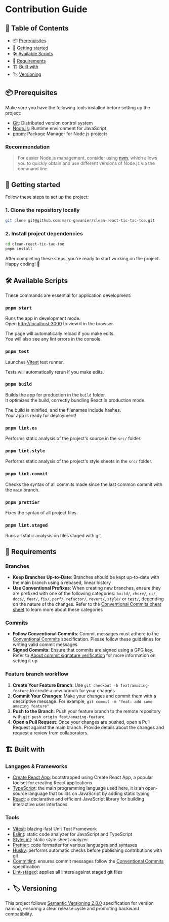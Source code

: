 # Contribution Guide

## 📑 Table of Contents

- 📦 [Prerequisites](#prerequisites)
- 🚀 [Getting started](#getting-started)
- 🛠️ [Available Scripts](#available-scripts)
- 🤝 [Requirements](#requirements)
- 🏗️ [Built with](#built-with)
- 🏷️ [Versioning](#versioning)

<h2 id="prerequisites">📦 Prerequisites</h2>

Make sure you have the following tools installed before setting up the project:

- [Git](https://git-scm.com/): Distributed version control system
- [Node.js](https://nodejs.org/): Runtime environment for JavaScript
- [pnpm](https://pnpm.io/): Package Manager for Node.js projects

### Recommendation

> For easier Node.js management, consider using [nvm](https://github.com/nvm-sh/nvm), which allows you to quickly obtain and use different versions of Node.js via the command line.

<h2 id="getting-started">🚀 Getting started</h2>

Follow these steps to set up the project:

### 1. Clone the repository locally

```bash
git clone git@github.com:marc-gavanier/clean-react-tic-tac-toe.git
```

### 2. Install project dependencies

```bash
cd clean-react-tic-tac-toe
pnpm install
```

After completing these steps, you're ready to start working on the project. Happy coding! 🎉

<h2 id="available-scripts">🛠️ Available Scripts</h2>

These commands are essential for application development:

### `pnpm start`

Runs the app in development mode.\
Open [http://localhost:3000](http://localhost:3000) to view it in the browser.

The page will automatically reload if you make edits.\
You will also see any lint errors in the console.

### `pnpm test`

Launches [Vitest](https://vitest.dev/) test runner.

Tests will automatically rerun if you make edits.

### `pnpm build`

Builds the app for production in the `build` folder.\
It optimizes the build, correctly bundling React in production mode.

The build is minified, and the filenames include hashes.\
Your app is ready for deployment!

### `pnpm lint.es`

Performs static analysis of the project's source in the `src/` folder.

### `pnpm lint.style`

Performs static analysis of the project's style sheets in the `src/` folder.

### `pnpm lint.commit`

Checks the syntax of all commits made since the last common commit with the `main` branch.

### `pnpm prettier`

Fixes the syntax of all project files.

### `pnpm lint.staged`

Runs all static analysis on files staged with git.

<h2 id="requirements">🤝 Requirements</h2>

### Branches

- **Keep Branches Up-to-Date**: Branches should be kept up-to-date with the main branch using a rebased, linear history
- **Use Conventional Prefixes**: When creating new branches, ensure they are prefixed with one of the following categories: `build/`, `chore/`, `ci/`, `docs/`, `feat/`, `fix/`, `perf/`, `refactor/`, `revert/`, `style/` or `test/`, depending on the nature of the changes. Refer to the [Conventional Commits cheat sheet](https://kapeli.com/cheat_sheets/Conventional_Commits.docset/Contents/Resources/Documents/index) to learn more about these categories

### Commits

- **Follow Conventional Commits**: Commit messages must adhere to the [Conventional Commits](https://www.conventionalcommits.org/fr) specification. Please follow these guidelines for writing valid commit messages
- **Signed Commits**: Ensure that commits are signed using a GPG key. Refer to [About commit signature verification](https://docs.github.com/en/authentication/managing-commit-signature-verification/about-commit-signature-verification) for more information on setting it up

### Feature branch workflow

1. **Create Your Feature Branch**: Use `git checkout -b feat/amazing-feature` to create a new branch for your changes
2. **Commit Your Changes**: Make your changes and commit them with a descriptive message. For example, `git commit -m "feat: add some amazing feature"`
3. **Push to the Branch**: Push your feature branch to the remote repository with `git push origin feat/amazing-feature`
4. **Open a Pull Request**: Once your changes are pushed, open a Pull Request against the main branch. Provide details about the changes and request a review from collaborators.

<h2 id="built-with">🏗️ Built with</h2>

### Langages & Frameworks

- [Create React App](https://github.com/facebook/create-react-app): bootstrapped using Create React App, a popular toolset for creating React applications
- [TypeScript](https://www.typescriptlang.org/): the main programming language used here, it is an open-source language that builds on JavaScript by adding static typing
- [React](https://react.dev/): a declarative and efficient JavaScript library for building interactive user interfaces

### Tools

- [Vitest](https://vitest.dev/): blazing-fast Unit Test Framework
- [Eslint](https://eslint.org/): static code analyzer for JavaScript and TypeScript
- [StyleLint](https://stylelint.io/): static style sheet analyzer
- [Prettier](https://prettier.io/): code formatter for various languages and syntaxes
- [Husky](https://typicode.github.io/husky/#/): performs automatic checks before publishing contributions with git
- [Commitlint](https://github.com/conventional-changelog/commitlint): ensures commit messages follow the [Conventional Commits](https://www.conventionalcommits.org/en/v1.0.0/) specification
- [Lint-staged](https://github.com/okonet/lint-staged): applies all linters against staged git files
- <h2 id="versioning">🏷️ Versioning</h2>

This project follows [Semantic Versioning 2.0.0](https://semver.org/) specification for version naming, ensuring a clear release cycle and promoting backward compatibility.

